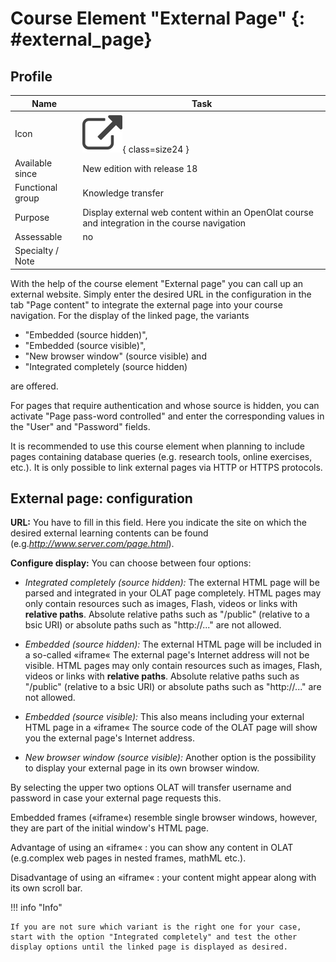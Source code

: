 # Course Element "External Page" {: #external_page}


## Profile

Name | Task
---------|----------
Icon | ![External Page Icon](assets/external_page.png){ class=size24 }
Available since | New edition with release 18
Functional group | Knowledge transfer
Purpose | Display external web content within an OpenOlat course and integration in the course navigation
Assessable | no
Specialty / Note |



With the help of the course element "External page" you can call up an
external website. Simply enter the desired URL in the configuration in the tab
"Page content" to integrate the external page into your course navigation. For
the display of the linked page, the variants

  * "Embedded (source hidden)",
  * "Embedded (source visible)",
  * "New browser window" (source visible) and
  * "Integrated completely (source hidden)

are offered.

For pages that require authentication and whose source is hidden, you can
activate "Page pass-word controlled" and enter the corresponding values in the
"User" and "Password" fields.

It is recommended to use this course element when planning to include pages
containing database queries (e.g. research tools, online exercises, etc.). It
is only possible to link external pages via HTTP or HTTPS protocols.

## External page: configuration

**URL:** You have to fill in this field. Here you indicate the site on which the desired external learning contents can be found (e.g._http://www.server.com/page.html_).

**Configure display:** You can choose between four options:

*  _Integrated completely (source hidden):_ The external HTML page will be parsed and integrated in your OLAT page completely. HTML pages may only contain resources such as images, Flash, videos or links with **relative paths**. Absolute relative paths such as "/public" (relative to a bsic URI) or absolute paths such as "http://..." are not allowed.

*  _Embedded (source hidden):_ The external HTML page will be included in a so-called «iframe« The external page's Internet address will not be visible. HTML pages may only contain resources such as images, Flash, videos or links with **relative paths**. Absolute relative paths such as "/public" (relative to a bsic URI) or absolute paths such as "http://..." are not allowed.

*  _Embedded (source visible):_ This also means including your external HTML page in a «iframe« The source code of the OLAT page will show you the external page's Internet address.

*  _New browser window (source visible):_ Another option is the possibility to display your external page in its own browser window.

By selecting the upper two options OLAT will transfer username and password in case your external page requests this.

Embedded frames («iframe«) resemble single browser windows, however, they are part of the initial window's HTML page.

Advantage of using an «iframe« : you can show any content in OLAT (e.g.complex web pages in nested frames, mathML etc.).

Disadvantage of using an «iframe« : your content might appear along with its own scroll bar.

!!! info "Info"

    If you are not sure which variant is the right one for your case, start with the option "Integrated completely" and test the other display options until the linked page is displayed as desired.